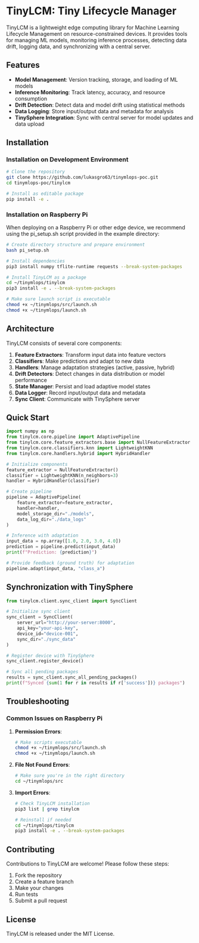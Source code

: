 # TinyLCM: Tiny Lifecycle Manager

TinyLCM is a lightweight edge computing library for Machine Learning Lifecycle Management on resource-constrained devices. It provides tools for managing ML models, monitoring inference processes, detecting data drift, logging data, and synchronizing with a central server.

## Features

- **Model Management**: Version tracking, storage, and loading of ML models
- **Inference Monitoring**: Track latency, accuracy, and resource consumption
- **Drift Detection**: Detect data and model drift using statistical methods
- **Data Logging**: Store input/output data and metadata for analysis
- **TinySphere Integration**: Sync with central server for model updates and data upload

## Installation

### Installation on Development Environment

```bash
# Clone the repository
git clone https://github.com/lukasgro63/tinymlops-poc.git
cd tinymlops-poc/tinylcm

# Install as editable package
pip install -e .
```

### Installation on Raspberry Pi

When deploying on a Raspberry Pi or other edge device, we recommend using the pi_setup.sh script provided in the example directory:

```bash
# Create directory structure and prepare environment
bash pi_setup.sh

# Install dependencies
pip3 install numpy tflite-runtime requests --break-system-packages

# Install TinyLCM as a package
cd ~/tinymlops/tinylcm
pip3 install -e . --break-system-packages

# Make sure launch script is executable
chmod +x ~/tinymlops/src/launch.sh
chmod +x ~/tinymlops/launch.sh
```

## Architecture

TinyLCM consists of several core components:

1. **Feature Extractors**: Transform input data into feature vectors
2. **Classifiers**: Make predictions and adapt to new data
3. **Handlers**: Manage adaptation strategies (active, passive, hybrid)
4. **Drift Detectors**: Detect changes in data distribution or model performance
5. **State Manager**: Persist and load adaptive model states
6. **Data Logger**: Record input/output data and metadata
7. **Sync Client**: Communicate with TinySphere server

## Quick Start

```python
import numpy as np
from tinylcm.core.pipeline import AdaptivePipeline
from tinylcm.core.feature_extractors.base import NullFeatureExtractor
from tinylcm.core.classifiers.knn import LightweightKNN
from tinylcm.core.handlers.hybrid import HybridHandler

# Initialize components
feature_extractor = NullFeatureExtractor()
classifier = LightweightKNN(n_neighbors=3)
handler = HybridHandler(classifier)

# Create pipeline
pipeline = AdaptivePipeline(
    feature_extractor=feature_extractor,
    handler=handler,
    model_storage_dir="./models",
    data_log_dir="./data_logs"
)

# Inference with adaptation
input_data = np.array([1.0, 2.0, 3.0, 4.0])
prediction = pipeline.predict(input_data)
print(f"Prediction: {prediction}")

# Provide feedback (ground truth) for adaptation
pipeline.adapt(input_data, "class_a")
```

## Synchronization with TinySphere

```python
from tinylcm.client.sync_client import SyncClient

# Initialize sync client
sync_client = SyncClient(
    server_url="http://your-server:8000",
    api_key="your-api-key",
    device_id="device-001",
    sync_dir="./sync_data"
)

# Register device with TinySphere
sync_client.register_device()

# Sync all pending packages
results = sync_client.sync_all_pending_packages()
print(f"Synced {sum(1 for r in results if r['success'])} packages")
```

## Troubleshooting

### Common Issues on Raspberry Pi

1. **Permission Errors**:
   ```bash
   # Make scripts executable
   chmod +x ~/tinymlops/src/launch.sh
   chmod +x ~/tinymlops/launch.sh
   ```

2. **File Not Found Errors**:
   ```bash
   # Make sure you're in the right directory
   cd ~/tinymlops/src
   ```

3. **Import Errors**:
   ```bash
   # Check TinyLCM installation
   pip3 list | grep tinylcm
   
   # Reinstall if needed
   cd ~/tinymlops/tinylcm
   pip3 install -e . --break-system-packages
   ```

## Contributing

Contributions to TinyLCM are welcome! Please follow these steps:

1. Fork the repository
2. Create a feature branch
3. Make your changes
4. Run tests
5. Submit a pull request

## License

TinyLCM is released under the MIT License.